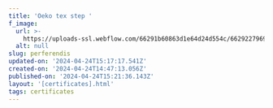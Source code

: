 ```yaml
---
title: 'Oeko tex step '
f_image:
  url: >-
    https://uploads-ssl.webflow.com/66291b60863d1e64d24d554c/6629227969a92ac22a4e72a1_OEKO-TEX%20STeP%20Standart.png
  alt: null
slug: perferendis
updated-on: '2024-04-24T15:17:17.541Z'
created-on: '2024-04-24T14:47:13.056Z'
published-on: '2024-04-24T15:21:36.143Z'
layout: '[certificates].html'
tags: certificates
---
```




